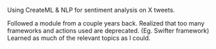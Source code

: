 Using CreateML & NLP for sentiment analysis on X tweets.

Followed a module from a couple years back. Realized that too many frameworks and actions used are deprecated. (Eg. Swifter framework)
Learned as much of the relevant topics as I could.
